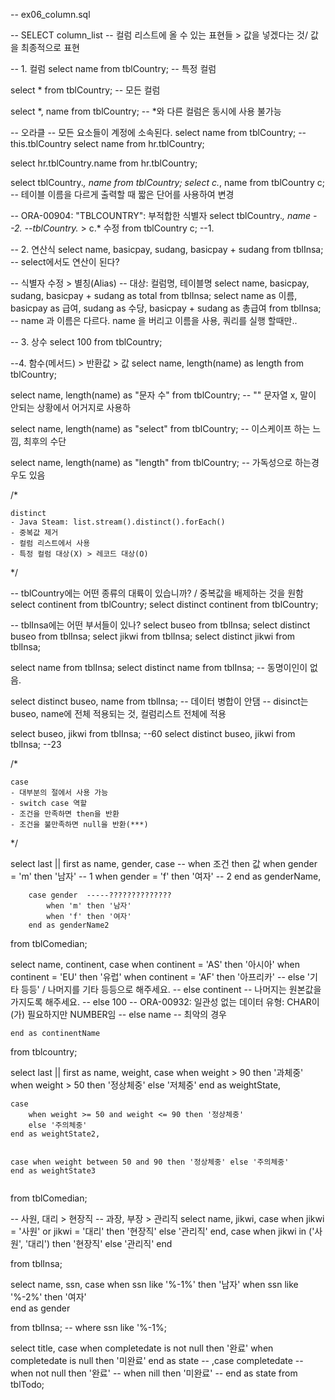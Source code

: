 <p>-- ex06_column.sql</p>
<p>-- SELECT column_list
-- 컬럼 리스트에 올 수 있는 표현들 &gt; 값을 넣겠다는 것/ 값을 최종적으로 표현</p>
<p>-- 1. 컬럼
select name from tblCountry; -- 특정 컬럼</p>
<p>select * from tblCountry; -- 모든 컬럼</p>
<p>select *, name from tblCountry; -- *와 다른 컬럼은 동시에 사용 불가능 </p>
<p>-- 오라클
-- 모든 요소들이 계정에 소속된다.
select name from tblCountry; -- this.tblCountry
select name from hr.tblCountry;</p>
<p>select hr.tblCountry.name from hr.tblCountry;</p>
<p>select tblCountry.<em>, name from tblCountry;
select c.</em>, name from tblCountry c; -- 테이블 이름을 다르게 출력할 때 짧은 단어를 사용하여 변경</p>
<p>-- ORA-00904: &quot;TBLCOUNTRY&quot;: 부적합한 식별자
select tblCountry.<em>, name --2.  --tblCountry.</em> &gt; c.* 수정
from tblCountry  c; --1.</p>
<p>-- 2. 연산식
select name, basicpay, sudang, basicpay + sudang from tblInsa; -- select에서도 연산이 된다?</p>
<p>-- 식별자 수정 &gt; 별칭(Alias)
-- 대상: 컬럼명, 테이블명
select name, basicpay, sudang, basicpay + sudang as total from tblInsa;
select name as 이름, basicpay as 급여, sudang as 수당, basicpay + sudang as 총급여 from tblInsa;
-- name 과 이름은 다르다. name 을 버리고 이름을 사용, 쿼리를 실행 할때만..</p>
<p>-- 3. 상수
select 100 from tblCountry;</p>
<p>--4. 함수(메서드) &gt; 반환값 &gt; 값 
select name, length(name) as length from tblCountry;</p>
<p>select name, length(name) as &quot;문자 수&quot; from tblCountry; -- &quot;&quot; 문자열 x, 말이 안되는 상황에서 어거지로 사용하</p>
<p>select name, length(name) as &quot;select&quot; from tblCountry; -- 이스케이프 하는 느낌, 최후의 수단</p>
<p>select name, length(name) as &quot;length&quot; from tblCountry; -- 가독성으로 하는경우도 있음</p>
<p>/*</p>
<pre><code>distinct
- Java Steam: list.stream().distinct().forEach()
- 중복값 제거
- 컬럼 리스트에서 사용
- 특정 컬럼 대상(X) &gt; 레코드 대상(O)</code></pre><p>*/</p>
<p>-- tblCountry에는 어떤 종류의 대륙이 있습니까? / 중복값을 배제하는 것을 원함
select continent from tblCountry;
select distinct continent from tblCountry;</p>
<p>-- tblInsa에는 어떤 부서들이 있나?
select buseo from tblInsa;
select distinct buseo from tblInsa;
select jikwi from tblInsa;
select distinct jikwi from tblInsa;</p>
<p>select name from tblInsa;
select distinct name from tblInsa; -- 동명이인이 없음.</p>
<p>select distinct buseo, name from tblInsa; -- 데이터 병합이 안댐 
-- disinct는 buseo, name에 전체 적용되는 것, 컬럼리스트 전체에 적용</p>
<p>select buseo, jikwi from tblInsa; --60
select distinct buseo, jikwi from tblInsa; --23</p>
<p>/*</p>
<pre><code>case
- 대부분의 절에서 사용 가능
- switch case 역할
- 조건을 만족하면 then을 반환
- 조건을 불만족하면 null을 반환(***)</code></pre><p>*/</p>
<p>select 
    last || first as name, 
    gender,
    case
        -- when 조건 then 값
        when gender = 'm' then '남자' -- 1
        when gender = 'f' then '여자' -- 2
    end as genderName,</p>
<pre><code>    case gender  -----??????????????
        when 'm' then '남자'
        when 'f' then '여자'
    end as genderName2</code></pre><p>from tblComedian;</p>
<p>select 
    name, continent,
    case
        when continent = 'AS' then '아시아'
        when continent = 'EU' then '유럽'
        when continent = 'AF' then '아프리카'
        -- else '기타 등등' / 나머지를 기타 등등으로 해주세요.
        -- else continent -- 나머지는 원본값을 가지도록 해주세요.
        -- else 100 -- ORA-00932: 일관성 없는 데이터 유형: CHAR이(가) 필요하지만 NUMBER임
        -- else name -- 최악의 경우</p>
<pre><code>end as continentName</code></pre><p>from tblcountry;</p>
<p>select 
    last || first as name,
    weight,
    case
        when weight &gt; 90 then '과체중'
        when weight &gt; 50 then '정상체중'
        else '저체중'
    end as weightState,</p>
<pre><code>case
    when weight &gt;= 50 and weight &lt;= 90 then '정상체중'
    else '주의체중'
end as weightState2,

case 
    when weight between 50 and 90 then '정상체중'
    else '주의체중'
end as weightState3</code></pre><p>from tblComedian;</p>
<p>-- 사원, 대리 &gt; 현장직
-- 과장, 부장 &gt; 관리직
select 
    name, jikwi,
    case
        when jikwi = '사원' or jikwi = '대리' then '현장직'
    else '관리직'
    end,
    case
        when jikwi in ('사원', '대리') then '현장직'
        else '관리직'
    end</p>
<p>from tblInsa;</p>
<p>select 
    name, ssn,
    case
        when ssn like '%-1%' then '남자' 
        when ssn like '%-2%' then '여자'<br />    end as gender</p>
<p>from tblInsa;
        -- where ssn like '%-1%;</p>
<p>select
    title,
    case
        when completedate is not null then '완료'
        when completedate is null then '미완료'
    end as state
--    ,case completedate
--        when not null then '완료'
--        when nill then '미완료'
--    end as state
from tblTodo;</p>